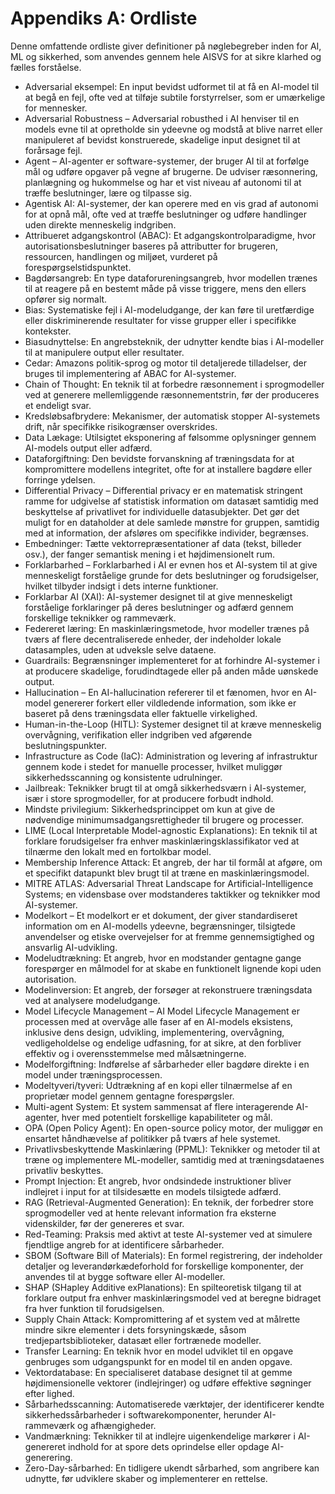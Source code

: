 # Appendiks A: Ordliste

Denne omfattende ordliste giver definitioner på nøglebegreber inden for AI, ML og sikkerhed, som anvendes gennem hele AISVS for at sikre klarhed og fælles forståelse.

* Adversarial eksempel: En input bevidst udformet til at få en AI-model til at begå en fejl, ofte ved at tilføje subtile forstyrrelser, som er umærkelige for mennesker.
  ​
* Adversarial Robustness – Adversarial robusthed i AI henviser til en models evne til at opretholde sin ydeevne og modstå at blive narret eller manipuleret af bevidst konstruerede, skadelige input designet til at forårsage fejl.
  ​
* Agent – AI-agenter er software-systemer, der bruger AI til at forfølge mål og udføre opgaver på vegne af brugerne. De udviser ræsonnering, planlægning og hukommelse og har et vist niveau af autonomi til at træffe beslutninger, lære og tilpasse sig.
  ​
* Agentisk AI: AI-systemer, der kan operere med en vis grad af autonomi for at opnå mål, ofte ved at træffe beslutninger og udføre handlinger uden direkte menneskelig indgriben.
  ​
* Attribueret adgangskontrol (ABAC): Et adgangskontrolparadigme, hvor autorisationsbeslutninger baseres på attributter for brugeren, ressourcen, handlingen og miljøet, vurderet på forespørgselstidspunktet.
  ​
* Bagdørsangreb: En type dataforureningsangreb, hvor modellen trænes til at reagere på en bestemt måde på visse triggere, mens den ellers opfører sig normalt.
  ​
* Bias: Systematiske fejl i AI-modeludgange, der kan føre til uretfærdige eller diskriminerende resultater for visse grupper eller i specifikke kontekster.
  ​
* Biasudnyttelse: En angrebsteknik, der udnytter kendte bias i AI-modeller til at manipulere output eller resultater.
  ​
* Cedar: Amazons politik-sprog og motor til detaljerede tilladelser, der bruges til implementering af ABAC for AI-systemer.
  ​
* Chain of Thought: En teknik til at forbedre ræsonnement i sprogmodeller ved at generere mellemliggende ræsonnementstrin, før der produceres et endeligt svar.
  ​
* Kredsløbsafbrydere: Mekanismer, der automatisk stopper AI-systemets drift, når specifikke risikogrænser overskrides.
  ​
* Data Lækage: Utilsigtet eksponering af følsomme oplysninger gennem AI-models output eller adfærd.
  ​
* Dataforgiftning: Den bevidste forvanskning af træningsdata for at kompromittere modellens integritet, ofte for at installere bagdøre eller forringe ydelsen.
  ​
* Differential Privacy – Differential privacy er en matematisk stringent ramme for udgivelse af statistisk information om datasæt samtidig med beskyttelse af privatlivet for individuelle datasubjekter. Det gør det muligt for en dataholder at dele samlede mønstre for gruppen, samtidig med at information, der afsløres om specifikke individer, begrænses.
  ​
* Embedninger: Tætte vektorrepræsentationer af data (tekst, billeder osv.), der fanger semantisk mening i et højdimensionelt rum.
  ​
* Forklarbarhed – Forklarbarhed i AI er evnen hos et AI-system til at give menneskeligt forståelige grunde for dets beslutninger og forudsigelser, hvilket tilbyder indsigt i dets interne funktioner.
  ​
* Forklarbar AI (XAI): AI-systemer designet til at give menneskeligt forståelige forklaringer på deres beslutninger og adfærd gennem forskellige teknikker og rammeværk.
  ​
* Federeret læring: En maskinlæringsmetode, hvor modeller trænes på tværs af flere decentraliserede enheder, der indeholder lokale datasamples, uden at udveksle selve dataene.
  ​
* Guardrails: Begrænsninger implementeret for at forhindre AI-systemer i at producere skadelige, forudindtagede eller på anden måde uønskede output.
  ​
* Hallucination – En AI-hallucination refererer til et fænomen, hvor en AI-model genererer forkert eller vildledende information, som ikke er baseret på dens træningsdata eller faktuelle virkelighed.
  ​
* Human-in-the-Loop (HITL): Systemer designet til at kræve menneskelig overvågning, verifikation eller indgriben ved afgørende beslutningspunkter.
  ​
* Infrastructure as Code (IaC): Administration og levering af infrastruktur gennem kode i stedet for manuelle processer, hvilket muliggør sikkerhedsscanning og konsistente udrulninger.
  ​
* Jailbreak: Teknikker brugt til at omgå sikkerhedsværn i AI-systemer, især i store sprogmodeller, for at producere forbudt indhold.
  ​
* Mindste privilegium: Sikkerhedsprincippet om kun at give de nødvendige minimumsadgangsrettigheder til brugere og processer.
  ​
* LIME (Local Interpretable Model-agnostic Explanations): En teknik til at forklare forudsigelser fra enhver maskinlæringsklassifikator ved at tilnærme den lokalt med en fortolkbar model.
  ​
* Membership Inference Attack: Et angreb, der har til formål at afgøre, om et specifikt datapunkt blev brugt til at træne en maskinlæringsmodel.
  ​
* MITRE ATLAS: Adversarial Threat Landscape for Artificial-Intelligence Systems; en vidensbase over modstanderes taktikker og teknikker mod AI-systemer.
  ​
* Modelkort – Et modelkort er et dokument, der giver standardiseret information om en AI-modells ydeevne, begrænsninger, tilsigtede anvendelser og etiske overvejelser for at fremme gennemsigtighed og ansvarlig AI-udvikling.
  ​
* Modeludtrækning: Et angreb, hvor en modstander gentagne gange forespørger en målmodel for at skabe en funktionelt lignende kopi uden autorisation.
  ​
* Modelinversion: Et angreb, der forsøger at rekonstruere træningsdata ved at analysere modeludgange.
  ​
* Model Lifecycle Management – AI Model Lifecycle Management er processen med at overvåge alle faser af en AI-models eksistens, inklusive dens design, udvikling, implementering, overvågning, vedligeholdelse og endelige udfasning, for at sikre, at den forbliver effektiv og i overensstemmelse med målsætningerne.
  ​
* Modelforgiftning: Indførelse af sårbarheder eller bagdøre direkte i en model under træningsprocessen.
  ​
* Modeltyveri/tyveri: Udtrækning af en kopi eller tilnærmelse af en proprietær model gennem gentagne forespørgsler.
  ​
* Multi-agent System: Et system sammensat af flere interagerende AI-agenter, hver med potentielt forskellige kapabiliteter og mål.
  ​
* OPA (Open Policy Agent): En open-source policy motor, der muliggør en ensartet håndhævelse af politikker på tværs af hele systemet.
  ​
* Privatlivsbeskyttende Maskinlæring (PPML): Teknikker og metoder til at træne og implementere ML-modeller, samtidig med at træningsdataenes privatliv beskyttes.
  ​
* Prompt Injection: Et angreb, hvor ondsindede instruktioner bliver indlejret i input for at tilsidesætte en models tilsigtede adfærd.
  ​
* RAG (Retrieval-Augmented Generation): En teknik, der forbedrer store sprogmodeller ved at hente relevant information fra eksterne videnskilder, før der genereres et svar.
  ​
* Red-Teaming: Praksis med aktivt at teste AI-systemer ved at simulere fjendtlige angreb for at identificere sårbarheder.
  ​
* SBOM (Software Bill of Materials): En formel registrering, der indeholder detaljer og leverandørkædeforhold for forskellige komponenter, der anvendes til at bygge software eller AI-modeller.
  ​
* SHAP (SHapley Additive exPlanations): En spilteoretisk tilgang til at forklare output fra enhver maskinlæringsmodel ved at beregne bidraget fra hver funktion til forudsigelsen.
  ​
* Supply Chain Attack: Kompromittering af et system ved at målrette mindre sikre elementer i dets forsyningskæde, såsom tredjepartsbiblioteker, datasæt eller fortrænede modeller.
  ​
* Transfer Learning: En teknik hvor en model udviklet til en opgave genbruges som udgangspunkt for en model til en anden opgave.
  ​
* Vektordatabase: En specialiseret database designet til at gemme højdimensionelle vektorer (indlejringer) og udføre effektive søgninger efter lighed.
  ​
* Sårbarhedsscanning: Automatiserede værktøjer, der identificerer kendte sikkerhedssårbarheder i softwarekomponenter, herunder AI-rammeværk og afhængigheder.
  ​
* Vandmærkning: Teknikker til at indlejre uigenkendelige markører i AI-genereret indhold for at spore dets oprindelse eller opdage AI-generering.
  ​
* Zero-Day-sårbarhed: En tidligere ukendt sårbarhed, som angribere kan udnytte, før udviklere skaber og implementerer en rettelse.

